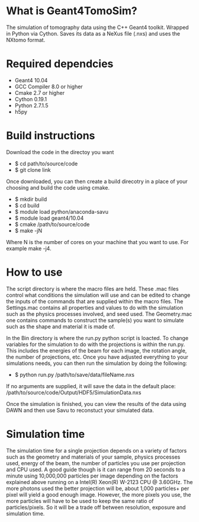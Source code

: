 # What is Geant4TomoSim?
The simulation of tomography data using the C++ Geant4 toolkit. Wrapped in Python via Cython. Saves its data as a NeXus file (.nxs) and uses the NXtomo format. 

# Required dependcies
- Geant4 10.04
- GCC Compiler 8.0 or higher
- Cmake 2.7 or higher
- Cython 0.19.1
- Python 2.7.1.5
- h5py

# Build instructions
Download the code in the directoy you want
- $ cd path/to/source/code
- $ git clone link
  
Once downloaded, you can then create a build direcotry in a place of your choosing and build the code using cmake.
- $ mkdir build
- $ cd build
- $ module load python/anaconda-savu 
- $ module load geant4/10.04
- $ cmake /path/to/source/code
- $ make -jN
  
Where N is the number of cores on your machine that you want to use. For example make -j4.
  
# How to use
The script directory is where the macro files are held. These .mac files control what conditions the simulation will use and can be edited to change the inputs of the commands that are supplied within the macro files. The Settings.mac contains all properties and values to do with the simulation such as the physics processes involved, and seed used. The Geometry.mac one contains commands to construct the sample(s) you want to simulate such as the shape and material it is made of.

In the Bin directory is where the run.py python script is loacted. To change variables for the simulation to do with the projections is within the run.py. This includes the energies of the beam for each image, the rotation angle, the number of projections, etc. Once you have adjusted everything to your simulations needs, you can then run the simulation by doing the following:

  - $ python run.py /path/to/save/data/fileName.nxs
 
If no arguments are supplied, it will save the data in the default place: /path/to/source/code/Output/HDF5/SimulationData.nxs

Once the simulation is finished, you can view the results of the data using DAWN and then use Savu to reconstuct your simulated data.
 
# Simulation time
The simulation time for a single projection depends on a variety of factors such as the geometry and materials of your sample, physics processes used, energy of the beam, the number of particles you use per projection and CPU used. A good guide though is it can range from 20 seconds to a minute using 10,000,000 particles per image depending on the factors explained above running on a Intel(R) Xeon(R) W-2123 CPU @ 3.60GHz. The more photons used the better projection will be, about 1,000 particles+ per pixel will yield a good enough image. However, the more pixels you use, the more particles will have to be used to keep the same ratio of particles/pixels. So it will be a trade off between resolution, exposure and simulation time.   


